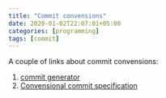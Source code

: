 ```yaml
---
title: "Commit convensions"
date: 2020-01-02T22:07:01+05:00
categories: [programming]
tags: [commit]
---
```

A couple of links about commit convensions:
1. [commit generator](https://commitlint.io/)
2. [Convensional commit specification](https://www.conventionalcommits.org/en/v1.0.0/)
